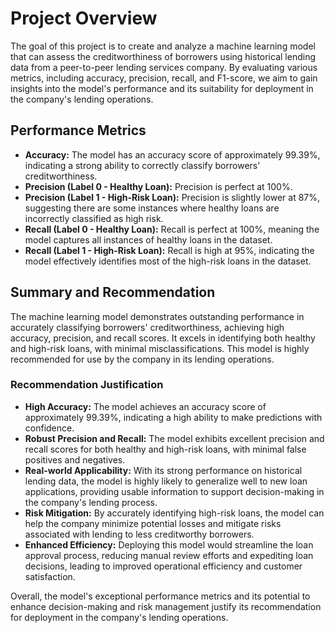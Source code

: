 <!DOCTYPE html>
<html lang="en">
<head>
  <meta charset="UTF-8">
  <meta name="viewport" content="width=device-width, initial-scale=1.0">
</head>
<body>

<h1> Project Overview </h1>

<p>The goal of this project is to create and analyze a machine learning model that can assess the creditworthiness of borrowers using historical lending data from a peer-to-peer lending services company. By evaluating various metrics, including accuracy, precision, recall, and F1-score, we aim to gain insights into the model's performance and its suitability for deployment in the company's lending operations.</p>

<h2>Performance Metrics</h2>

<ul>
  <li><strong>Accuracy:</strong> The model has an accuracy score of approximately 99.39%, indicating a strong ability to correctly classify borrowers' creditworthiness.</li>
  <li><strong>Precision (Label 0 - Healthy Loan):</strong> Precision is perfect at 100%.</li>
  <li><strong>Precision (Label 1 - High-Risk Loan):</strong> Precision is slightly lower at 87%, suggesting there are some instances where healthy loans are incorrectly classified as high risk.</li>
  <li><strong>Recall (Label 0 - Healthy Loan):</strong> Recall is perfect at 100%, meaning the model captures all instances of healthy loans in the dataset.</li>
  <li><strong>Recall (Label 1 - High-Risk Loan):</strong> Recall is high at 95%, indicating the model effectively identifies most of the high-risk loans in the dataset.</li>
</ul>

<h2>Summary and Recommendation</h2>

<p>The machine learning model demonstrates outstanding performance in accurately classifying borrowers' creditworthiness, achieving high accuracy, precision, and recall scores. It excels in identifying both healthy and high-risk loans, with minimal misclassifications. This model is highly recommended for use by the company in its lending operations.</p>

<h3>Recommendation Justification</h3>

<ul>
  <li><strong>High Accuracy:</strong> The model achieves an accuracy score of approximately 99.39%, indicating a high ability to make predictions with confidence.</li>
  <li><strong>Robust Precision and Recall:</strong> The model exhibits excellent precision and recall scores for both healthy and high-risk loans, with minimal false positives and negatives.</li>
  <li><strong>Real-world Applicability:</strong> With its strong performance on historical lending data, the model is highly likely to generalize well to new loan applications, providing usable information to support decision-making in the company's lending process.</li>
  <li><strong>Risk Mitigation:</strong> By accurately identifying high-risk loans, the model can help the company minimize potential losses and mitigate risks associated with lending to less creditworthy borrowers.</li>
  <li><strong>Enhanced Efficiency:</strong> Deploying this model would streamline the loan approval process, reducing manual review efforts and expediting loan decisions, leading to improved operational efficiency and customer satisfaction.</li>
</ul>

<p>Overall, the model's exceptional performance metrics and its potential to enhance decision-making and risk management justify its recommendation for deployment in the company's lending operations.</p>

</body>
</html>

